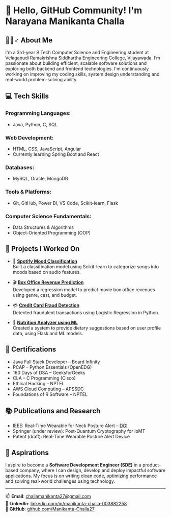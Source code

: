 # 👋 Hello, GitHub Community! I'm Narayana Manikanta Challa

## 🙋‍♂️♂️ About Me
I'm a 3rd-year B.Tech Computer Science and Engineering student at Velagapudi Ramakrishna Siddhartha Engineering College, Vijayawada. I’m passionate about building efficient, scalable software solutions and exploring both backend and frontend technologies. I'm continuously working on improving my coding skills, system design understanding and real-world problem-solving ability.

## 💻 Tech Skills

### Programming Languages:
- Java, Python, C, SQL

### Web Development:
- HTML, CSS, JavaScript, Angular
- Currently learning Spring Boot and React

### Databases:
- MySQL, Oracle, MongoDB

### Tools & Platforms:
- Git, GitHub, Power BI, VS Code, Scikit-learn, Flask

### Computer Science Fundamentals:
- Data Structures & Algorithms
- Object-Oriented Programming (OOP)

## 🚀 Projects I Worked On

- 🎵 [**Spotify Mood Classification**](https://github.com/Manikanta-Challa27/Spotify_Mood_Classification_using_ML.git)  
  Built a classification model using Scikit-learn to categorize songs into moods based on audio features.

- 🎬 [**Box Office Revenue Prediction**](https://github.com/Manikanta-Challa27/Box_Office_Revenue_Prediction_using_ML.git)  
  Developed a regression model to predict movie box office revenues using genre, cast, and budget.

- 💳 [**Credit Card Fraud Detection**](https://github.com/Manikanta-Challa27/Credit-Card-Fraud-Detection-using-ML.git)  
  Detected fraudulent transactions using Logistic Regression in Python.

- 🍎 [**Nutrition Analyzer using ML**](https://github.com/Manikanta-Challa27/Nutrition_Analyzer.git)  
  Created a system to provide dietary suggestions based on user profile data, using Flask and ML models.

## 🏅 Certifications
- Java Full Stack Developer – Board Infinity  
- PCAP – Python Essentials (OpenEDG)  
- 160 Days of DSA – GeeksforGeeks  
- CLA – C Programming (Cisco)   
- Ethical Hacking – NPTEL   
- AWS Cloud Computing – APSSDC
- Foundations of R Software – NPTEL

## 📚 Publications and Research
- IEEE: Real-Time Wearable for Neck Posture Alert – [DOI](https://ieeexplore.ieee.org/document/10797160)  
- Springer (under review): Post-Quantum Cryptography for IoMT  
- Patent (draft): Real-Time Wearable Posture Alert Device

## 🎯 Aspirations
I aspire to become a **Software Development Engineer (SDE)** in a product-based company, where I can design, develop and deploy impactful software applications. My focus is on writing clean code, optimizing performance and solving real-world challenges using technology.

---

📫 **Email**: challamanikanta27@gmail.com  
🔗 **LinkedIn**: [linkedin.com/in/manikanta-challa-003882258](https://www.linkedin.com/in/manikanta-challa-003882258)  
🔗 **GitHub**: [github.com/Manikanta-Challa27](https://github.com/Manikanta-Challa27)
